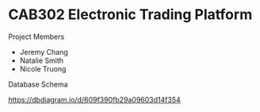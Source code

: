 # CAB302 Electronic Trading Platform

Project Members
* Jeremy Chang
* Natalie Smith
* Nicole Truong

Database Schema

https://dbdiagram.io/d/609f390fb29a09603d14f354